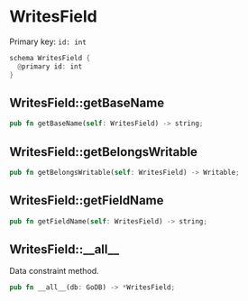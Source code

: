 # WritesField

Primary key: `id: int`

```rust
schema WritesField {
  @primary id: int
}
```
## WritesField::getBaseName

```rust
pub fn getBaseName(self: WritesField) -> string;
```
## WritesField::getBelongsWritable

```rust
pub fn getBelongsWritable(self: WritesField) -> Writable;
```
## WritesField::getFieldName

```rust
pub fn getFieldName(self: WritesField) -> string;
```
## WritesField::\_\_all\_\_

Data constraint method.

```rust
pub fn __all__(db: GoDB) -> *WritesField;
```
